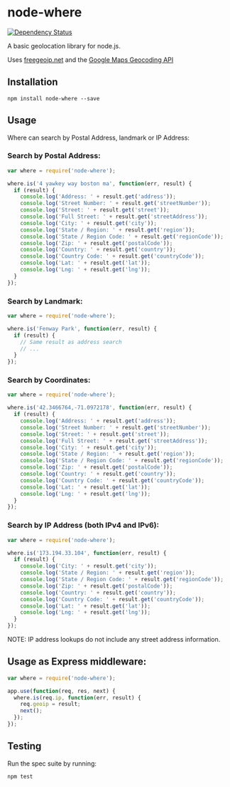 # node-where

[![Dependency Status](https://david-dm.org/venables/node-where.png)](https://david-dm.org/venables/node-where)

A basic geolocation library for node.js.

Uses [freegeoip.net](http://freegeoip.net) and the [Google Maps Geocoding API](https://developers.google.com/maps/documentation/geocoding/intro)

## Installation

```
npm install node-where --save
```

## Usage

Where can search by Postal Address, landmark or IP Address:

### Search by Postal Address:

```javascript
var where = require('node-where');

where.is('4 yawkey way boston ma', function(err, result) {
  if (result) {
    console.log('Address: ' + result.get('address'));
    console.log('Street Number: ' + result.get('streetNumber'));
    console.log('Street: ' + result.get('street'));
    console.log('Full Street: ' + result.get('streetAddress'));
    console.log('City: ' + result.get('city'));
    console.log('State / Region: ' + result.get('region'));
    console.log('State / Region Code: ' + result.get('regionCode'));
    console.log('Zip: ' + result.get('postalCode'));
    console.log('Country: ' + result.get('country'));
    console.log('Country Code: ' + result.get('countryCode'));
    console.log('Lat: ' + result.get('lat'));
    console.log('Lng: ' + result.get('lng'));
  }
});
```

### Search by Landmark:

```javascript
var where = require('node-where');

where.is('Fenway Park', function(err, result) {
  if (result) {
    // Same result as address search
    // ...
  }
});
```

### Search by Coordinates:

```javascript
var where = require('node-where');

where.is('42.3466764,-71.0972178', function(err, result) {
  if (result) {
    console.log('Address: ' + result.get('address'));
    console.log('Street Number: ' + result.get('streetNumber'));
    console.log('Street: ' + result.get('street'));
    console.log('Full Street: ' + result.get('streetAddress'));
    console.log('City: ' + result.get('city'));
    console.log('State / Region: ' + result.get('region'));
    console.log('State / Region Code: ' + result.get('regionCode'));
    console.log('Zip: ' + result.get('postalCode'));
    console.log('Country: ' + result.get('country'));
    console.log('Country Code: ' + result.get('countryCode'));
    console.log('Lat: ' + result.get('lat'));
    console.log('Lng: ' + result.get('lng'));
  }
});
```

### Search by IP Address (both IPv4 and IPv6):

```javascript
var where = require('node-where');

where.is('173.194.33.104', function(err, result) {
  if (result) {
    console.log('City: ' + result.get('city'));
    console.log('State / Region: ' + result.get('region'));
    console.log('State / Region Code: ' + result.get('regionCode'));
    console.log('Zip: ' + result.get('postalCode'));
    console.log('Country: ' + result.get('country'));
    console.log('Country Code: ' + result.get('countryCode'));
    console.log('Lat: ' + result.get('lat'));
    console.log('Lng: ' + result.get('lng'));
  }
});
```

NOTE: IP address lookups do not include any street address information.

## Usage as Express middleware:

```javascript
var where = require('node-where');

app.use(function(req, res, next) {
  where.is(req.ip, function(err, result) {
    req.geoip = result;
    next();
  });
});
```

## Testing

Run the spec suite by running:

```
npm test
```
